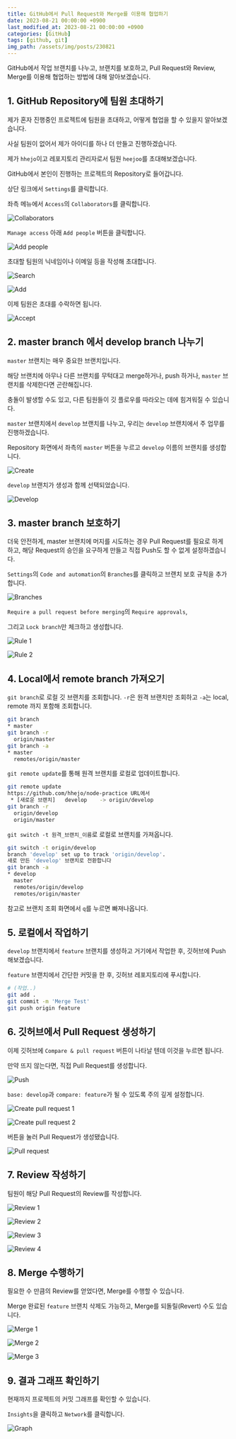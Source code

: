 ```yaml
---
title: GitHub에서 Pull Request와 Merge를 이용해 협업하기
date: 2023-08-21 00:00:00 +0900
last_modified_at: 2023-08-21 00:00:00 +0900
categories: [GitHub]
tags: [github, git]
img_path: /assets/img/posts/230821
---
```


GitHub에서 작업 브랜치를 나누고, 브랜치를 보호하고, Pull Request와 Review, Merge를 이용해 협업하는 방법에 대해 알아보겠습니다.

## 1. GitHub Repository에 팀원 초대하기

제가 혼자 진행중인 프로젝트에 팀원을 초대하고, 어떻게 협업을 할 수 있을지 알아보겠습니다.

사실 팀원이 없어서 제가 아이디를 하나 더 만들고 진행하겠습니다.

제가 `hhejo`이고 레포지토리 관리자로서 팀원 `heejoo`를 초대해보겠습니다.

GitHub에서 본인이 진행하는 프로젝트의 Repository로 들어갑니다.

상단 링크에서 `Settings`를 클릭합니다.

좌측 메뉴에서 `Access`의 `Collaborators`를 클릭합니다.

![Collaborators](01-collaborators.png)

`Manage access` 아래 `Add people` 버튼을 클릭합니다.

![Add people](02-add-people.png)

초대할 팀원의 닉네임이나 이메일 등을 작성해 초대합니다.

![Search](03-search.png)

![Add](04-add.png)

이제 팀원은 초대를 수락하면 됩니다.

![Accept](05-accept.png)

## 2. master branch 에서 develop branch 나누기

`master` 브랜치는 매우 중요한 브랜치입니다.

해당 브랜치에 아무나 다른 브랜치를 무턱대고 merge하거나, push 하거나, `master` 브랜치를 삭제한다면 곤란해집니다.

충돌이 발생할 수도 있고, 다른 팀원들이 깃 플로우를 따라오는 데에 힘겨워질 수 있습니다.

`master` 브랜치에서 `develop` 브랜치를 나누고, 우리는 `develop` 브랜치에서 주 업무를 진행하겠습니다.

Repository 화면에서 좌측의 `master` 버튼을 누르고 `develop` 이름의 브랜치를 생성합니다.

![Create](06-create.png)

`develop` 브랜치가 생성과 함께 선택되었습니다.

![Develop](07-develop.png)

## 3. master branch 보호하기

더욱 안전하게, master 브랜치에 머지를 시도하는 경우 Pull Request를 필요로 하게 하고, 해당 Request의 승인을 요구하게 만들고 직접 Push도 할 수 없게 설정하겠습니다.

`Settings`의 `Code and automation`의 `Branches`를 클릭하고 브랜치 보호 규칙을 추가합니다.

![Branches](08-branches.png)

`Require a pull request before merging`의 `Require approvals`,

그리고 `Lock branch`만 체크하고 생성합니다.

![Rule 1](09-rule-1.png)

![Rule 2](10-rule-2.png)

## 4. Local에서 remote branch 가져오기

`git branch`로 로컬 깃 브랜치를 조회합니다. `-r`은 원격 브랜치만 조회하고 `-a`는 local, remote 까지 포함해 조회합니다.

```bash
git branch
* master
git branch -r
  origin/master
git branch -a
* master
  remotes/origin/master
```

`git remote update`를 통해 원격 브랜치를 로컬로 업데이트합니다.

```bash
git remote update
https://github.com/hhejo/node-practice URL에서
 * [새로운 브랜치]   develop    -> origin/develop
git branch -r
  origin/develop
  origin/master
```

`git switch -t 원격_브랜치_이름`로 로컬로 브랜치를 가져옵니다.

```bash
git switch -t origin/develop
branch 'develop' set up to track 'origin/develop'.
새로 만든 'develop' 브랜치로 전환합니다
git branch -a
* develop
  master
  remotes/origin/develop
  remotes/origin/master
```

참고로 브랜치 조회 화면에서 `q`를 누르면 빠져나옵니다.

## 5. 로컬에서 작업하기

`develop` 브랜치에서 `feature` 브랜치를 생성하고 거기에서 작업한 후, 깃허브에 Push 해보겠습니다.

`feature` 브랜치에서 간단한 커밋을 한 후, 깃허브 레포지토리에 푸시합니다.

```bash
# (작업..)
git add .
git commit -m 'Merge Test'
git push origin feature
```

## 6. 깃허브에서 Pull Request 생성하기

이제 깃허브에 `Compare & pull request` 버튼이 나타날 텐데 이것을 누르면 됩니다.

만약 뜨지 않는다면, 직접 Pull Request를 생성합니다.

![Push](11-push.png)

`base: develop`과 `compare: feature`가 될 수 있도록 주의 깊게 설정합니다.

![Create pull request 1](12-create-pull-request-1.png)

![Create pull request 2](13-create-pull-request-2.png)

버튼을 눌러 Pull Request가 생성됐습니다.

![Pull request](14-pull-request.png)

## 7. Review 작성하기

팀원이 해당 Pull Request의 Review를 작성합니다.

![Review 1](15-review-1.png)

![Review 2](16-review-2.png)

![Review 3](17-review-3.png)

![Review 4](18-review-4.png)

## 8. Merge 수행하기

필요한 수 만큼의 Review를 얻었다면, Merge를 수행할 수 있습니다.

Merge 완료된 `feature` 브랜치 삭제도 가능하고, Merge를 되돌릴(Revert) 수도 있습니다.

![Merge 1](19-merge-1.png)

![Merge 2](20-merge-2.png)

![Merge 3](21-merge-3.png)

## 9. 결과 그래프 확인하기

현재까지 프로젝트의 커밋 그래프를 확인할 수 있습니다.

`Insights`을 클릭하고 `Network`를 클릭합니다.

![Graph](22-graph.png)
